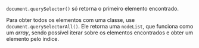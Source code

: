 `document.querySelector()` só retorna o primeiro elemento encontrado.

Para obter todos os elementos com uma classe, use `document.querySelectorAll()`. Ele retorna uma `nodeList`, que funciona como um *array*, sendo possível iterar sobre os elementos encontrados e obter um elemento pelo índice.


